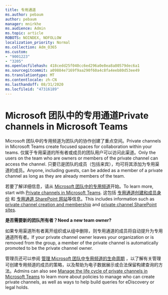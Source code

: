 ```yaml
---
title: 专用通道
ms.author: pebaum
author: pebaum
manager: mnirkhe
ms.audience: Admin
ms.topic: article
ROBOTS: NOINDEX, NOFOLLOW
localization_priority: Normal
ms.collection: Adm_O365
ms.custom:
- "9001223"
- "3205"
ms.openlocfilehash: 418cedd25f040cc6ed296a0e8ea8a80579dec6a1
ms.sourcegitcommit: a09884e7169f9aa290f60a4c8fa4eeb80d53ee49
ms.translationtype: MT
ms.contentlocale: zh-CN
ms.lasthandoff: 08/31/2020
ms.locfileid: "47316189"
---
```

# <a name="private-channels-in-microsoft-teams"></a><span data-ttu-id="352cb-102">Microsoft 团队中的专用通道</span><span class="sxs-lookup"><span data-stu-id="352cb-102">Private channels in Microsoft Teams</span></span>

<span data-ttu-id="352cb-103">Microsoft 团队中的专用频道为团队内的协作创建了重点空间。</span><span class="sxs-lookup"><span data-stu-id="352cb-103">Private channels in Microsoft Teams create focused spaces for collaboration within your teams.</span></span> <span data-ttu-id="352cb-104">仅属于专用渠道的所有者或成员的团队用户可以访问此渠道。</span><span class="sxs-lookup"><span data-stu-id="352cb-104">Only the users on the team who are owners or members of the private channel can access the channel.</span></span> <span data-ttu-id="352cb-105">只要已是团队的成员（包括来宾），均可将其添加为专用渠道的成员。</span><span class="sxs-lookup"><span data-stu-id="352cb-105">Anyone, including guests, can be added as a member of a private channel as long as they are already members of the team.</span></span>

<span data-ttu-id="352cb-106">若要了解详细信息，请从 [Microsoft 团队中的专用频道](https://docs.microsoft.com/MicrosoftTeams/private-channels)开始。</span><span class="sxs-lookup"><span data-stu-id="352cb-106">To learn more, start with [Private channels in Microsoft Teams](https://docs.microsoft.com/MicrosoftTeams/private-channels).</span></span> <span data-ttu-id="352cb-107">这包括 [专用通道创建和成员身份](https://docs.microsoft.com/MicrosoftTeams/private-channels#private-channel-creation-and-membership) 和 [专用通道 SharePoint 网站](https://docs.microsoft.com/MicrosoftTeams/private-channels#private-channel-sharepoint-sites)等信息。</span><span class="sxs-lookup"><span data-stu-id="352cb-107">This includes information such as [private channel creation and membership](https://docs.microsoft.com/MicrosoftTeams/private-channels#private-channel-creation-and-membership) and [private channel SharePoint sites](https://docs.microsoft.com/MicrosoftTeams/private-channels#private-channel-sharepoint-sites).</span></span>

<span data-ttu-id="352cb-108">**是否需要新的团队所有者？**</span><span class="sxs-lookup"><span data-stu-id="352cb-108">**Need a new team owner?**</span></span>

<span data-ttu-id="352cb-109">如果专用渠道所有者离开组织或从组中删除，则专用通道的成员将自动提升为专用通道所有者。</span><span class="sxs-lookup"><span data-stu-id="352cb-109">If your private channel owner leaves your organization or is removed from the group, a member of the private channel is automatically promoted to be the private channel owner.</span></span>

<span data-ttu-id="352cb-110">管理员还可以参阅 [管理 Microsoft 团队中专用频道的生命周期](https://docs.microsoft.com/MicrosoftTeams/private-channels-life-cycle-management) ，以了解有关管理可创建专用频道的成员的策略，以及帮助为电子数据展示或合法保留构建查询的方法。</span><span class="sxs-lookup"><span data-stu-id="352cb-110">Admins can also see [Manage the life cycle of private channels in Microsoft Teams](https://docs.microsoft.com/MicrosoftTeams/private-channels-life-cycle-management) to learn more about policies to manage who can create private channels, as well as ways to help build queries for eDiscovery or legal holds.</span></span>
